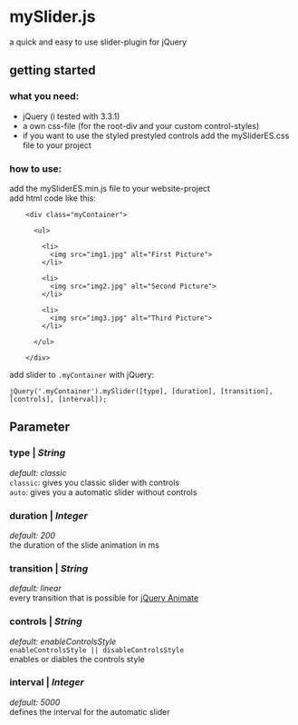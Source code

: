 # mySlider.js
a quick and easy to use slider-plugin for jQuery<br>

## getting started

### what you need:
* jQuery (i tested with 3.3.1)
* a own css-file (for the root-div and your custom control-styles)
* if you want to use the styled prestyled controls add the mySliderES.css file to your project

### how to use:
add the mySliderES.min.js file to your website-project<br>
add html code like this:
```
    <div class="myContainer">
    
      <ul>
      
        <li>
          <img src="img1.jpg" alt="First Picture"> 
        </li>
        
        <li>
          <img src="img2.jpg" alt="Second Picture">
        </li>
        
        <li>
          <img src="img3.jpg" alt="Third Picture">
        </li>
        
      </ul>
    
    </div>
```

add slider to ```.myContainer``` with jQuery:

```jQuery('.myContainer').mySlider([type], [duration], [transition], [controls], [interval]);```

## Parameter
### type | *String*
*default: classic*<br>
```classic```: gives you classic slider with controls<br>
```auto```: gives you a automatic slider without controls

### duration | *Integer*
*default: 200*<br>
the duration of the slide animation in ms

### transition | *String*
*default: linear*<br>
every transition that is possible for [jQuery Animate](http://api.jquery.com/animate/)

### controls | *String*
*default: enableControlsStyle*<br>
```enableControlsStyle || disableControlsStyle```<br>
enables or diables the controls style

### interval | *Integer*
*default: 5000*<br>
defines the interval for the automatic slider


